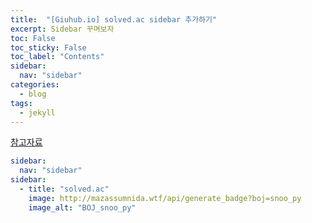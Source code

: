 ```yaml
---
title:  "[Giuhub.io] solved.ac sidebar 추가하기"
excerpt: Sidebar 꾸며보자
toc: False
toc_sticky: False
toc_label: "Contents"
sidebar:
  nav: "sidebar"
categories:
  - blog
tags:
  - jekyll
---
```




[참고자료](https://mmistakes.github.io/minimal-mistakes/docs/layouts/)


```yaml
sidebar:
  nav: "sidebar"
sidebar:
  - title: "solved.ac"
    image: http://mazassumnida.wtf/api/generate_badge?boj=snoo_py
    image_alt: "BOJ_snoo_py"
```
